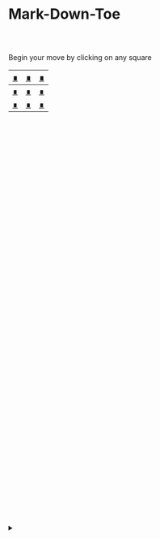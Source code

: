 # Mark-Down-Toe

<h5> ‎</h5>

Begin your move by clicking on any square

|[‎∎‎‎](#--1)|[‎∎](#--2)|[‎∎](#--3)|
|-|-|-|
|[‎∎‎‎](#--1)|[‎∎](#--2)|[‎∎](#--3)|
|[‎∎‎‎](#--1)|[‎∎](#--2)|[‎∎](#--3)|

<br /><br /><br /><br /><br /><br /><br /><br />

<br /><br /><br /><br /><br /><br /><br /><br /><br /><br /><br /><br /><br /><br /><br /><br /><br /><br /><br /><br /><br /><br /><br /><br /><br /><br /><br /><br /><br /><br /><br /><br />

<h5> ‎</h5>

<h5> ‎</h5>

<details>
  <summary></summary>
<h5> ‎</h5>
Hello
</details>
